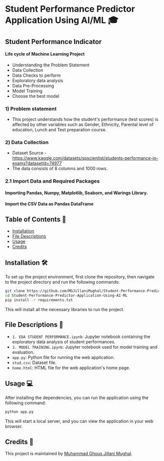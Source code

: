 
# Student Performance Predictor Application Using AI/ML :mortar_board:

## Student Performance Indicator


#### Life cycle of Machine Learning Project

- Understanding the Problem Statement
- Data Collection
- Data Checks to perform
- Exploratory data analysis
- Data Pre-Processing
- Model Training
- Choose the best model

### 1) Problem statement
- This project understands how the student's performance (test scores) is affected by other variables such as Gender, Ethnicity, Parental level of education, Lunch and Test preparation course.


### 2) Data Collection
- Dataset Source - https://www.kaggle.com/datasets/spscientist/students-performance-in-exams?datasetId=74977
- The data consists of 8 columns and 1000 rows.

### 2.1 Import Data and Required Packages
####  Importing Pandas, Numpy, Matplotlib, Seaborn, and Warings Library.

#### Import the CSV Data as Pandas DataFrame

## Table of Contents :open_file_folder:
- [Installation](#installation-hammer_and_wrench)
- [File Descriptions](#file-descriptions-file_folder)
- [Usage](#usage-computer)
- [Credits](#credits-memo)

## Installation :hammer_and_wrench:
To set up the project environment, first clone the repository, then navigate to the project directory and run the following commands:

```bash
git clone https://github.com/MGJillaniMughal/Student-Performance-Predictor-Application-Using-AI-ML.git
cd Student-Performance-Predictor-Application-Using-AI-ML
pip install -r requirements.txt
```

This will install all the necessary libraries to run the project.

## File Descriptions :file_folder:
- `1. EDA STUDENT PERFORMANCE.ipynb`: Jupyter notebook containing the exploratory data analysis of student performances.
- `2. MODEL TRAINING.ipynb`: Jupyter notebook used for model training and evaluation.
- `app.py`: Python file for running the web application.
- `stud.csv`: Dataset file.
- `home.html`: HTML file for the web application's home page.

## Usage :computer:
After installing the dependencies, you can run the application using the following command:

```bash
python app.py
```

This will start a local server, and you can view the application in your web browser.

## Credits :memo:
This project is maintained by [Muhammad Ghous Jillani Mughal](https://github.com/MGJillaniMughal).
